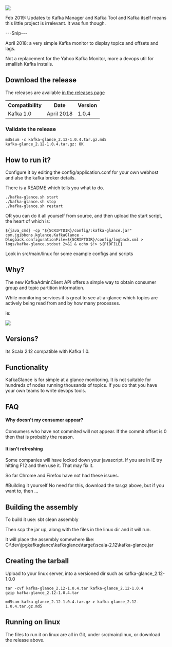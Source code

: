<img src="https://pendared.github.io/jpgkafkaglance/images/kglance.png">

Feb 2019: Updates to Kafka Manager and Kafka Tool and Kafka itself means this little project is irrelevant.  It was fun though.

---Snip---

April 2018: a very simple Kafka monitor to display topics and offsets and lags.

Not a replacement for the Yahoo Kafka Monitor, more a devops util for smallish Kafka installs.

## Download the release

The releases are available <a href="https://github.com/PendaRed/jpgkafkaglance/releases">in the releases page</a>
<table>
  <tr>
    <th>Compatibility</th>
    <th>Date</th>
    <th>Version</th>
  </tr><tr>
    <td>Kafka 1.0</td>
    <td>April 2018</td>
    <td>1.0.4</td>
  </tr>
</table>

### Validate the release

```
md5sum -c kafka-glance_2.12-1.0.4.tar.gz.md5
kafka-glance_2.12-1.0.4.tar.gz: OK
```

## How to run it?

Configure it by editing the config/application.conf for your own webhost and also the kafka broker details.

There is a README which tells you what to do.
```
./kafka-glance.sh start
./kafka-glance.sh stop
./kafka-glance.sh restart
```

OR you can do it all yourself from source, and then upload the start script, the heart of which is:

```
${java_cmd} -cp "${SCRIPTDIR}/config/:kafka-glance.jar" com.jgibbons.kglance.KafkaGlance -Dlogback.configurationFile=${SCRIPTDIR}/config/logback.xml > logs/kafka-glance.stdout 2>&1 & echo $!> ${PIDFILE}
```

Look in src/main/linux for some example configs and scripts

## Why?

The new KafkaAdminClient API offers a simple way to obtain consumer group and topic partition information.

While monitoring services it is great to see at-a-glance which topics are actively being read from and by how many processes.

ie:

<img src="https://pendared.github.io/jpgkafkaglance/images/kglance_topics_v1.0.0.png">

## Versions?

Its Scala 2.12 compatible with Kafka 1.0.

## Functionality

KafkaGlance is for simple at a glance monitoring.  It is not suitable for hundreds of nodes running thousands of topics.
If you do that you have your own teams to write devops tools.

## FAQ

#### Why doesn't my consumer appear?

Consumers who have not commited will not appear.  If the commit offset is 0 then that is probably the reason.

#### It isn't refreshing

Some companies will have locked down your javascript.  If you are in IE try hitting F12 and then use it. That may fix it.

So far Chrome and Firefox have not had these issues.

#Building it yourself
No need for this, download the tar.gz above, but if you want to, then ...

## Building the assembly
To build it use:
sbt clean assembly

Then scp the jar up, along with the files in the linux dir and it will run.

It will place the assembly somewhere like:
C:\dev\jpgkafkaglance\kafkaglance\target\scala-2.12\kafka-glance.jar

## Creating the tarball

Upload to your linux server, into a versioned dir such as kafka-glance_2.12-1.0.0

```
tar -cvf kafka-glance_2.12-1.0.4.tar kafka-glance_2.12-1.0.4
gzip kafka-glance_2.12-1.0.4.tar

md5sum kafka-glance_2.12-1.0.4.tar.gz > kafka-glance_2.12-1.0.4.tar.gz.md5
```

## Running on linux

The files to run it on linux are all in Git, under src/main/linux, or download the release above.
